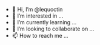 - 👋 Hi, I’m @lequoctin
- 👀 I’m interested in ...
- 🌱 I’m currently learning ...
- 💞️ I’m looking to collaborate on ...
- 📫 How to reach me ...

<!---
lequoctin/lequoctin is a ✨ special ✨ repository because its `README.md` (this file) appears on your GitHub profile.
You can click the Preview link to take a look at your changes.
--->
